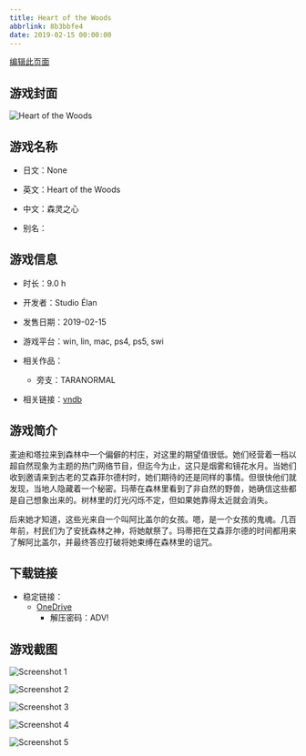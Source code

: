 ```yaml
---
title: Heart of the Woods
abbrlink: 8b3bbfe4
date: 2019-02-15 00:00:00
---
```

[编辑此页面](https://github.com/ACG-3/ADV3-source/blob/main/source/_posts/games/Heart%20of%20the%20Woods.md)

## 游戏封面

![Heart of the Woods](https://pan.timero.xyz/onedrive/img_lib_001/Heart%20of%20the%20Woods_cover.avif)


## 游戏名称

- 日文：None
- 英文：Heart of the Woods
- 中文：森灵之心

- 别名：


## 游戏信息

- 时长：9.0 h
- 开发者：Studio Élan
- 发售日期：2019-02-15
- 游戏平台：win, lin, mac, ps4, ps5, swi
- 相关作品：
   - 旁支：TARANORMAL

- 相关链接：[vndb](https://vndb.org/v21957)


## 游戏简介

麦迪和塔拉来到森林中一个偏僻的村庄，对这里的期望值很低。她们经营着一档以超自然现象为主题的热门网络节目，但迄今为止，这只是烟雾和镜花水月。当她们收到邀请来到古老的艾森菲尔德村时，她们期待的还是同样的事情。但很快他们就发现，当地人隐藏着一个秘密。玛蒂在森林里看到了非自然的野兽，她确信这些都是自己想象出来的。树林里的灯光闪烁不定，但如果她靠得太近就会消失。

后来她才知道，这些光来自一个叫阿比盖尔的女孩。嗯，是一个女孩的鬼魂。几百年前，村民们为了安抚森林之神，将她献祭了。玛蒂把在艾森菲尔德的时间都用来了解阿比盖尔，并最终答应打破将她束缚在森林里的诅咒。




## 下载链接

- 稳定链接：
    - [OneDrive](https://pan.timero.xyz/onedrive/adv_lib_001/Heart%20of%20the%20Woods)
        - 解压密码：ADV!



## 游戏截图


![Screenshot 1](https://pan.timero.xyz/onedrive/img_lib_001/Heart%20of%20the%20Woods_Screenshot_1.avif)

![Screenshot 2](https://pan.timero.xyz/onedrive/img_lib_001/Heart%20of%20the%20Woods_Screenshot_2.avif)

![Screenshot 3](https://pan.timero.xyz/onedrive/img_lib_001/Heart%20of%20the%20Woods_Screenshot_3.avif)

![Screenshot 4](https://pan.timero.xyz/onedrive/img_lib_001/Heart%20of%20the%20Woods_Screenshot_4.avif)

![Screenshot 5](https://pan.timero.xyz/onedrive/img_lib_001/Heart%20of%20the%20Woods_Screenshot_5.avif)

